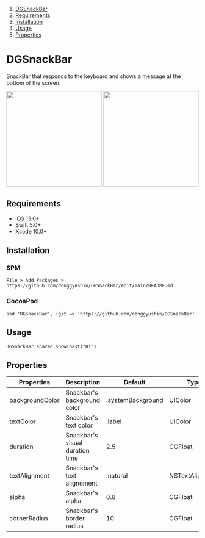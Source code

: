 1. [DGSnackBar](#DGSnackBar)
2. [Requirements](#Requirements)
3. [Installation](#Installation)
4. [Usage](#Usage)
5. [Properties](#Properties)


# DGSnackBar
SnackBar that responds to the keyboard and shows a message at the bottom of the screen.


<div>
<img src="https://user-images.githubusercontent.com/34573243/148552603-c615e240-0a33-4e1b-b8e9-5610d312aefc.gif" width=250 />
<img src="https://user-images.githubusercontent.com/34573243/148552616-42e418d7-22f9-4b8b-a6b2-1e57ed037d8c.gif" width=250 />
</div>

## Requirements
- iOS 13.0+
- Swift 5.0+
- Xcode 10.0+


## Installation

### SPM
```
File > Add Packages > https://github.com/donggyushin/DGSnackBar/edit/main/README.md
```

### CocoaPod
```
pod 'DGSnackBar', :git => 'https://github.com/donggyushin/DGSnackBar'
```

## Usage
```
DGSnackBar.shared.showToast("Hi")
```

## Properties


| Properties  | Description | Default | Type |
| ------------- | ------------- | ------------- | ------------- |
| backgroundColor  | Snackbar's background color  | .systemBackground | UIColor |
| textColor  | Snackbar's text color  | .label | UIColor |
| duration  | Snackbar's visual duration time  | 2.5 | CGFloat |
| textAlignment  | Snackbar's text alignement  | .natural | NSTextAlignment |
| alpha  | Snackbar's alpha  | 0.8 | CGFloat |
| cornerRadius  | Snackbar's border radius  | 10 | CGFloat |


